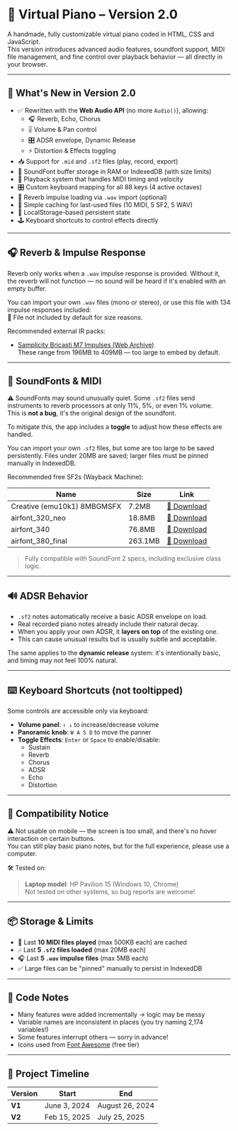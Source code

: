 # 🎹 Virtual Piano – Version 2.0

A handmade, fully customizable virtual piano coded in HTML, CSS and JavaScript.  
This version introduces advanced audio features, soundfont support, MIDI file management, and fine control over playback behavior — all directly in your browser.

---

## 🌟 What's New in Version 2.0

- ✅ Rewritten with the **Web Audio API** (no more `Audio()`), allowing:
  - 🎧 Reverb, Echo, Chorus
  - 🎚️ Volume & Pan control
  - 🎛️ ADSR envelope, Dynamic Release
  - ⚡ Distortion & Effects toggling
- 📥 Support for `.mid` and `.sf2` files (play, record, export)
- 🧠 SoundFont buffer storage in RAM or IndexedDB (with size limits)
- 🎼 Playback system that handles MIDI timing and velocity
- 🎛️ Custom keyboard mapping for all 88 keys (4 active octaves)
- 📁 Reverb impulse loading via `.wav` import (optional)
- 🧩 Simple caching for last-used files (10 MIDI, 5 SF2, 5 WAV)
- 🧠 LocalStorage-based persistent state
- 🕹️ Keyboard shortcuts to control effects directly

---

## 🎧 Reverb & Impulse Response

Reverb only works when a `.wav` impulse response is provided. Without it, the reverb will not function — no sound will be heard if it's enabled with an empty buffer.

You can import your own `.wav` files (mono or stereo), or use this file with 134 impulse responses included:  
🧷 File not included by default for size reasons.

Recommended external IR packs:
- [Samplicity Bricasti M7 Impulses (Web Archive)](https://web.archive.org/web/20190201211631/http://www.samplicity.com/bricasti-m7-impulse-responses/)  
  These range from 196MB to 409MB — too large to embed by default.

---

## 🎵 SoundFonts & MIDI

⚠️ SoundFonts may sound unusually quiet. Some `.sf2` files send instruments to reverb processors at only 11%, 5%, or even 1% volume.  
This is **not a bug**, it's the original design of the soundfont.

To mitigate this, the app includes a **toggle** to adjust how these effects are handled.

You can import your own `.sf2` files, but some are too large to be saved persistently. Files under 20MB are saved; larger files must be pinned manually in IndexedDB.

Recommended free SF2s (Wayback Machine):

| Name | Size | Link |
|------|------|------|
| Creative (emu10k1) 8MBGMSFX | 7.2MB | [🔗 Download](https://archive.org/download/free-soundfonts-sf2-2019-04/Creative%20%28emu10k1%298MBGMSFX.SF2) |
| airfont_320_neo | 18.8MB | [🔗 Download](https://archive.org/download/free-soundfonts-sf2-2019-04/airfont_320_neo.sf2) |
| airfont_340 | 76.8MB | [🔗 Download](https://archive.org/download/free-soundfonts-sf2-2019-04/airfont_340.sf2) |
| airfont_380_final | 263.1MB | [🔗 Download](https://archive.org/download/free-soundfonts-sf2-2019-04/airfont_380_final.sf2) |

> Fully compatible with SoundFont 2 specs, including exclusive class logic.

---

## 🔊 ADSR Behavior

- `.sf2` notes automatically receive a basic ADSR envelope on load.
- Real recorded piano notes already include their natural decay.
- When you apply your own ADSR, it **layers on top** of the existing one.
- This can cause unusual results but is usually subtle and acceptable.

The same applies to the **dynamic release** system: it's intentionally basic, and timing may not feel 100% natural.

---

## ⌨️ Keyboard Shortcuts (not tooltipped)

Some controls are accessible only via keyboard:

- **Volume panel**: `↑ ↓` to increase/decrease volume
- **Panoramic knob**: `W A S D` to move the panner
- **Toggle Effects**: `Enter` or `Space` to enable/disable:
  - Sustain
  - Reverb
  - Chorus
  - ADSR
  - Echo
  - Distortion

---

## 📱 Compatibility Notice

⚠️ Not usable on mobile — the screen is too small, and there's no hover interaction on certain buttons.  
You can still play basic piano notes, but for the full experience, please use a computer.

🛠️ Tested on:  
> **Laptop model**: HP Pavilion 15 (Windows 10, Chrome)  
> Not tested on other systems, so bug reports are welcome!

---

## 📦 Storage & Limits

- 🎵 Last **10 MIDI files played** (max 500KB each) are cached
- 🎶 Last **5 `.sf2` files loaded** (max 20MB each)
- 🎧 Last **5 `.wav` impulse files** (max 5MB each)
- ✅ Large files can be "pinned" manually to persist in IndexedDB

---

## 🧹 Code Notes

- Many features were added incrementally → logic may be messy
- Variable names are inconsistent in places (you try naming 2,174 variables!)
- Some features interrupt others — sorry in advance!
- Icons used from [Font Awesome](https://fontawesome.com/) (free tier)

---

## 📜 Project Timeline

| Version | Start | End |
|---------|-------|-----|
| **V1** | June 3, 2024 | August 26, 2024 |
| **V2** | Feb 15, 2025 | July 25, 2025 |
